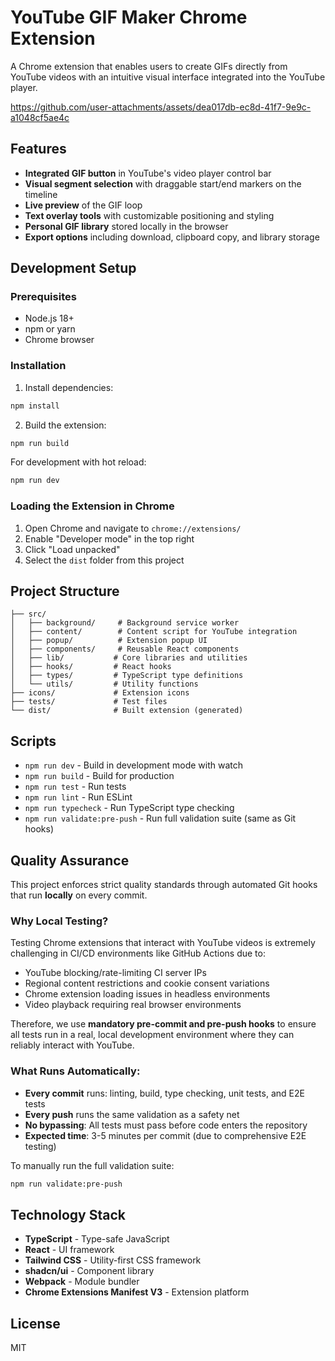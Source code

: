 # YouTube GIF Maker Chrome Extension

A Chrome extension that enables users to create GIFs directly from YouTube videos with an intuitive visual interface integrated into the YouTube player.

https://github.com/user-attachments/assets/dea017db-ec8d-41f7-9e9c-a1048cf5ae4c

## Features

- **Integrated GIF button** in YouTube's video player control bar
- **Visual segment selection** with draggable start/end markers on the timeline
- **Live preview** of the GIF loop
- **Text overlay tools** with customizable positioning and styling
- **Personal GIF library** stored locally in the browser
- **Export options** including download, clipboard copy, and library storage

## Development Setup

### Prerequisites

- Node.js 18+
- npm or yarn
- Chrome browser

### Installation

1. Install dependencies:

```bash
npm install
```

2. Build the extension:

```bash
npm run build
```

For development with hot reload:

```bash
npm run dev
```

### Loading the Extension in Chrome

1. Open Chrome and navigate to `chrome://extensions/`
2. Enable "Developer mode" in the top right
3. Click "Load unpacked"
4. Select the `dist` folder from this project

## Project Structure

```
├── src/
│   ├── background/     # Background service worker
│   ├── content/        # Content script for YouTube integration
│   ├── popup/          # Extension popup UI
│   ├── components/     # Reusable React components
│   ├── lib/           # Core libraries and utilities
│   ├── hooks/         # React hooks
│   ├── types/         # TypeScript type definitions
│   └── utils/         # Utility functions
├── icons/             # Extension icons
├── tests/             # Test files
└── dist/              # Built extension (generated)
```

## Scripts

- `npm run dev` - Build in development mode with watch
- `npm run build` - Build for production
- `npm run test` - Run tests
- `npm run lint` - Run ESLint
- `npm run typecheck` - Run TypeScript type checking
- `npm run validate:pre-push` - Run full validation suite (same as Git hooks)

## Quality Assurance

This project enforces strict quality standards through automated Git hooks that run **locally** on every commit.

### Why Local Testing?

Testing Chrome extensions that interact with YouTube videos is extremely challenging in CI/CD environments like GitHub Actions due to:

- YouTube blocking/rate-limiting CI server IPs
- Regional content restrictions and cookie consent variations
- Chrome extension loading issues in headless environments
- Video playback requiring real browser environments

Therefore, we use **mandatory pre-commit and pre-push hooks** to ensure all tests run in a real, local development environment where they can reliably interact with YouTube.

### What Runs Automatically:

- **Every commit** runs: linting, build, type checking, unit tests, and E2E tests
- **Every push** runs the same validation as a safety net
- **No bypassing**: All tests must pass before code enters the repository
- **Expected time**: 3-5 minutes per commit (due to comprehensive E2E testing)

To manually run the full validation suite:

```bash
npm run validate:pre-push
```

## Technology Stack

- **TypeScript** - Type-safe JavaScript
- **React** - UI framework
- **Tailwind CSS** - Utility-first CSS framework
- **shadcn/ui** - Component library
- **Webpack** - Module bundler
- **Chrome Extensions Manifest V3** - Extension platform

## License

MIT
